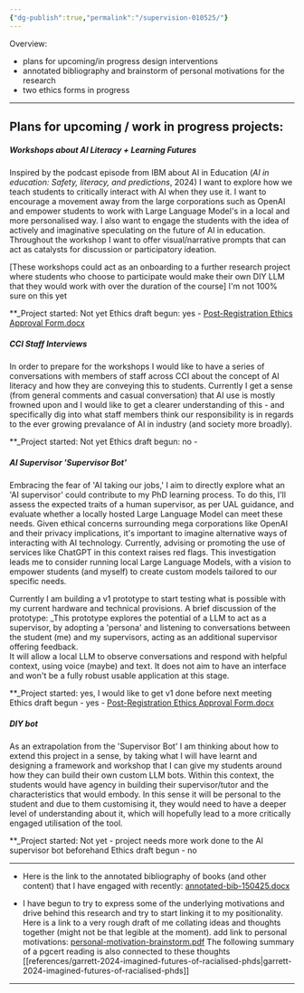 ```yaml
---
{"dg-publish":true,"permalink":"/supervision-010525/"}
---
```


Overview: 
-  plans for upcoming/in progress design interventions 
- annotated bibliography and brainstorm of personal motivations for the research
- two ethics forms in progress
---
## Plans for upcoming / work in progress projects:

##### **Workshops about AI Literacy + Learning Futures**

Inspired by the podcast episode from IBM about AI in Education (_AI in education: Safety, literacy, and predictions_, 2024) I want to explore how we teach students to critically interact with AI when they use it. I want to encourage a movement away from the large corporations such as OpenAI and empower students to work with Large Language Model's in a local and more personalised way. I also want to engage the students with the idea of actively and imaginative speculating on the future of AI in education. Throughout the workshop I want to offer visual/narrative prompts that can act as catalysts for discussion or participatory ideation. 

[These workshops could act as an onboarding to a further research project where students who choose to participate would make their own DIY LLM that they would work with over the duration of the course] I'm not 100% sure on this yet

**_Project started: Not yet
Ethics draft begun: yes - [Post-Registration Ethics Approval Form.docx](https://artslondon-my.sharepoint.com/:w:/g/personal/m_henryrichards_arts_ac_uk/EQFsS-R_RPtBqZBkJ0xRQ_wBZSpjZL5J8jF3MaSinSoBtQ?e=zf8WHQ)

##### **CCI Staff Interviews**
In order to prepare for the workshops I would like to have a series of conversations with members of staff across CCI about the concept of AI literacy and how they are conveying this to students. Currently I get a sense (from general comments and casual conversation) that AI use is mostly frowned upon and I would like to get a clearer understanding of this - and specifically dig into what staff members think our responsibility is in regards to the ever growing prevalance of AI in industry (and society more broadly).

**_Project started: Not yet
Ethics draft begun: no - 

##### **AI Supervisor 'Supervisor Bot'**
Embracing the fear of 'AI taking our jobs,' I aim to directly explore what an 'AI supervisor' could contribute to my PhD learning process. To do this, I'll assess the expected traits of a human supervisor, as per UAL guidance, and evaluate whether a locally hosted Large Language Model can meet these needs. Given ethical concerns surrounding mega corporations like OpenAI and their privacy implications, it's important to imagine alternative ways of interacting with AI technology. Currently, advising or promoting the use of services like ChatGPT in this context raises red flags. This investigation leads me to consider running local Large Language Models, with a vision to empower students (and myself) to create custom models tailored to our specific needs.

Currently I am building a v1 prototype to start testing what is possible with my current hardware and technical provisions. A brief discussion of the prototype:
	_This prototype explores the potential of a LLM to act as a supervisor, by adopting a 'persona' and listening to conversations between the student (me) and my supervisors, acting as an additional supervisor offering feedback.  
	It will allow a local LLM to observe conversations and respond with helpful context, using voice (maybe) and text.  It does not aim to have an interface and won't be a fully robust usable application at this stage.

**_Project started: yes, I would like to get v1 done before next meeting
Ethics draft begun - yes - [Post-Registration Ethics Approval Form.docx](https://artslondon-my.sharepoint.com/:w:/g/personal/m_henryrichards_arts_ac_uk/ETHO3OK4_rhHibgo1aCSRx0BlEbWId8K5tBCbi9E1KlTeg?e=Dd1Brt)

##### **DIY bot**
As an extrapolation from the 'Supervisor Bot' I am thinking about how to extend this project in a sense, by taking what I will have learnt and designing a framework and workshop that I can give my students around how they can build their own custom LLM bots. Within this context, the students would have agency in building their supervisor/tutor and the characteristics that would embody. In this sense it will be personal to the student and due to them customising it, they would need to have a deeper level of understanding about it, which will hopefully lead to a more critically engaged utilisation of the tool.

**_Project started: Not yet - project needs more work done to the AI supervisor bot beforehand
Ethics draft begun - no

---
- Here is the link to the annotated bibliography of books (and other content) that I have engaged with recently: [annotated-bib-150425.docx](https://artslondon-my.sharepoint.com/:w:/g/personal/m_henryrichards_arts_ac_uk/EcKOdFtIXCROgx_lwNNEKcQB7too-VKuIlSpJuuIPx1NMQ?e=HL5i1q)

- I have begun to try to express some of the underlying motivations and drive behind this research and try to start linking it to my positionality. Here is a link to a very rough draft of me collating ideas and thoughts together (might not be that legible at the moment). add link to personal motivations: [personal-motivation-brainstorm.pdf](https://artslondon-my.sharepoint.com/:b:/g/personal/m_henryrichards_arts_ac_uk/EVSx9DNFiZJIsHu-fT9ELzwByNgXs0NEc_aZFMRC-kuXPg?e=1dtBpr) The following summary of a pgcert reading is also connected to these thoughts [[references/garrett-2024-imagined-futures-of-racialised-phds\|garrett-2024-imagined-futures-of-racialised-phds]]

---

<!-- **Questions / Topics to discuss 

1. Student support fund (there seems to be a sperate one for CCI - what does this mean?) Can I apply to go to conferences if I am not presenting (main SSF seems to state this, but CCI one doesn't)

![cci ssf screenshot](/img/user/images/cci-ssf.png)

2. ~~does the post-registration ethics form cover everything - like an umbrella ethics? For each study would I need to fill in a seperate ethics form 
3. advice about how to conduct or do the staff interviews as everyone is super busy. I don;t want to do a quesitonaire that might be easier and more time constraint beneficial. I want it to be more personable
4. I am away 15th June to 13th July
5. is it beneficial to keep the workshops and bot making restricted to just MSc students? -->
